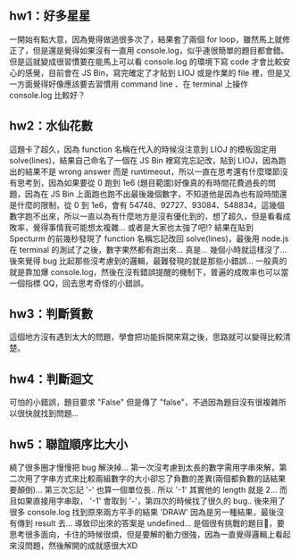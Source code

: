 ## hw1：好多星星
一開始有點大意，因為覺得做過很多次了，結果套了兩個 for loop，雖然馬上就修正了，但是還是覺得如果沒有一直用 console.log，似乎連很簡單的題目都會錯。
但是這就變成很習慣要在能馬上可以看 console.log 的環境下寫 code 才會比較安心的感覺，目前會在 JS Bin，寫完確定了才貼到 LIOJ 或是作業的 file 裡，但是又一方面覺得好像應該要去習慣用 command line 、在 terminal 上操作 console.log 比較好？
## hw2：水仙花數
這題卡了超久，因為 function 名稱在代入的時候沒注意到 LIOJ 的模板固定用 solve(lines)，結果自己命名了一個在 JS Bin 裡寫完忘記改，貼到 LIOJ，因為跑出的結果不是 wrong answer 而是 runtimeout，所以一直在思考還有什麼環節沒有思考到，因為如果要從 0 跑到 1e6 (題目範圍)好像真的有時間花費過長的問題，因為在 JS Bin 上面跑也跑不出最後幾個數字，不知道他是因為也有設時間還是什麼的限制，從 0 到 1e6，會有 54748、92727、93084、548834，這幾個數字跑不出來，所以一直以為有什麼地方是沒有優化到的，想了超久，但是看看成敗率，覺得事情我可能想太複雜... 或者是大家也太強了吧!? 結果在貼到 Specturm 的前幾秒發現了 function 名稱忘記改回 solve(lines)，最後用 node.js 在 terminal 的測試了之後，數字果然都有跑出來... 真是... 幾個小時就這樣沒了...後來覺得 bug 比起那些沒考慮到的邏輯，最難發現的就是那些小錯誤... 一般真的就是靠加爆 console.log，然後在沒有錯誤提醒的機制下，普遍的成敗率也可以當一個指標 QQ，回去思考奇怪的小錯誤。
## hw3：判斷質數
這個地方沒有遇到太大的問題，學會把功能拆開來寫之後，思路就可以變得比較清楚。
## hw4：判斷迴文
可怕的小錯誤，題目要求 "False" 但是傳了 "false"，不過因為題目沒有很複雜所以很快就找到問題...
## hw5：聯誼順序比大小
繞了很多圈才慢慢把 bug 解決掉... 第一次沒考慮到太長的數字需用字串來解，第二次用了字串方式來比較兩組數字的大小卻忘了負數的差異(兩個都負數的話結果要顛倒)... 第三次忘記 '-' 也算一個單位長.. 所以 '-1' 其實他的 length 就是 2... 而且如果直接用字串取， '-1' 會取到 '-'，第四次的時候找了很久的 bug.. 後來用了很多 console.log 找到原來兩方平手的結果 'DRAW' 因為是另一種結果，最後沒有傳到 result 去...  導致印出來的答案是 undefined... 是個很有挑戰的題目，要思考很多面向，卡住的時候很煩，但是要解的動力很強，因為一直覺得邏輯上看起來沒問題，然後解開的成就感很大XD

